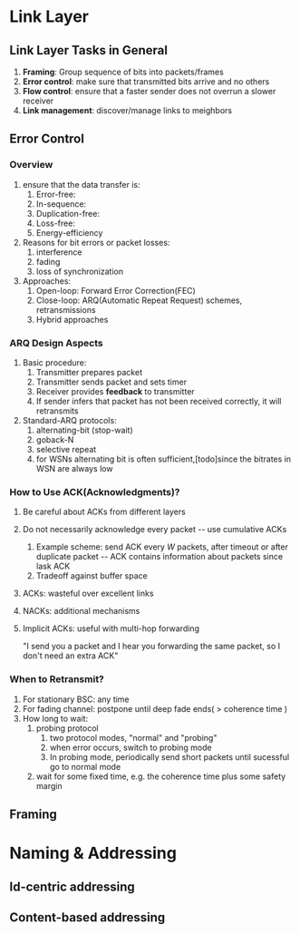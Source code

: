 # Link Layer
## Link Layer Tasks in General
1. **Framing**: Group sequence of bits into packets/frames
2. **Error control**: make sure that transmitted bits arrive and no others
3. **Flow control**: ensure that a faster sender does not overrun a slower receiver
4. **Link management**: discover/manage links to meighbors 

## Error Control
### Overview
1. ensure that the data transfer is:
    1. Error-free:
    2. In-sequence:
    3. Duplication-free:
    4. Loss-free:
    5. Energy-efficiency
2. Reasons for bit errors or packet losses:
    1. interference
    2. fading
    3. loss of synchronization
3. Approaches:
    1. Open-loop: Forward Error Correction(FEC)
    2. Close-loop: ARQ(Automatic Repeat Request) schemes, retransmissions
    3. Hybrid approaches

### ARQ Design Aspects
1. Basic procedure:
    1. Transmitter prepares packet
    2. Transmitter sends packet and sets timer
    3. Receiver provides **feedback** to transmitter
    4. If sender infers that packet has not been received correctly, it will retransmits
2. Standard-ARQ protocols:
    1. alternating-bit (stop-wait)
    2. goback-N
    3. selective repeat
    4. for WSNs alternating bit is often sufficient,[todo]since the bitrates in WSN are always low

### How to Use ACK(Acknowledgments)?
1. Be careful about ACKs from different layers
2. Do not necessarily acknowledge every packet -- use cumulative ACKs
    1. Example scheme: send ACK every *W* packets, after timeout or after duplicate packet -- ACK contains information about packets since lask ACK
    2. Tradeoff against buffer space
3. ACKs: wasteful over excellent links
4. NACKs: additional mechanisms
5. Implicit ACKs: useful with multi-hop forwarding

   "I send you a packet and I hear you forwarding the same packet, so I don't need an extra ACK"

### When to Retransmit?
1. For stationary BSC: any time
2. For fading channel: postpone until deep fade ends( > coherence time )
3. How long to wait: 
    1. probing protocol
        1. two protocol modes, "normal" and "probing"
        2. when error occurs, switch to probing mode
        3. In probing mode, periodically send short packets until sucessful go to normal mode
    2. wait for some fixed time, e.g. the coherence time plus some safety margin
## Framing

# Naming & Addressing
## Id-centric addressing
## Content-based addressing
